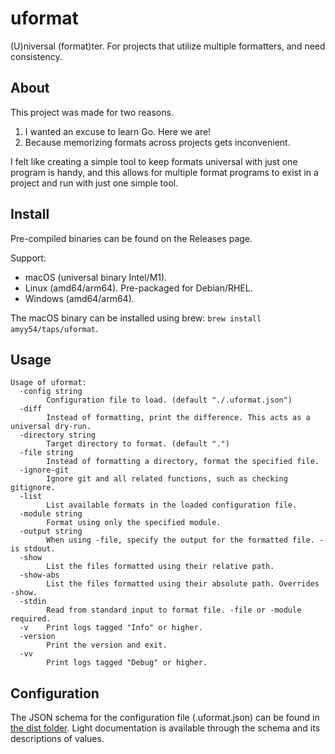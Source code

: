# uformat

(U)niversal (format)ter. For projects that utilize multiple formatters, and need
consistency.

## About

This project was made for two reasons.

1. I wanted an excuse to learn Go. Here we are!
1. Because memorizing formats across projects gets inconvenient.

I felt like creating a simple tool to keep formats universal with just one
program is handy, and this allows for multiple format programs to exist in a
project and run with just one simple tool.

## Install

Pre-compiled binaries can be found on the Releases page.

Support:

- macOS (universal binary Intel/M1).
- Linux (amd64/arm64). Pre-packaged for Debian/RHEL.
- Windows (amd64/arm64).

The macOS binary can be installed using brew:
`brew install amyy54/taps/uformat`.

## Usage

```
Usage of uformat:
  -config string
        Configuration file to load. (default "./.uformat.json")
  -diff
        Instead of formatting, print the difference. This acts as a universal dry-run.
  -directory string
        Target directory to format. (default ".")
  -file string
        Instead of formatting a directory, format the specified file.
  -ignore-git
        Ignore git and all related functions, such as checking gitignore.
  -list
        List available formats in the loaded configuration file.
  -module string
        Format using only the specified module.
  -output string
        When using -file, specify the output for the formatted file. - is stdout.
  -show
        List the files formatted using their relative path.
  -show-abs
        List the files formatted using their absolute path. Overrides -show.
  -stdin
        Read from standard input to format file. -file or -module required.
  -v    Print logs tagged "Info" or higher.
  -version
        Print the version and exit.
  -vv
        Print logs tagged "Debug" or higher.
```

## Configuration

The JSON schema for the configuration file (.uformat.json) can be found in
[the dist folder](dist/.uformat.schema.json). Light documentation is available
through the schema and its descriptions of values.

